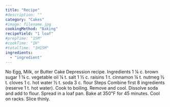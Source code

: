 ```yaml
---
title: "Recipe"
#description: ""
category: "Cakes"
#image: filename.jpg
cookingMethod: "Baking"
recipeYield: "1 loaf"
#prepTime: "15M"
#cookTime: "1H"
#totalTime: "1H15M"
ingredients:
  - "ingredient"
---
```


No Egg, Milk, or Butter Cake
Depression recipe.
Ingredients
1 ¼ c. brown sugar
1 ¼ c. vegetable oil
¼ t. salt
1 ½ c. raisins
1 t. cinnamon
¼ t. nutmeg
½ t. cloves
1 c. hot water
½ t. soda
3 c. flour
Steps
Combine first 8 ingredients (reserve 1 t. hot water). Cook to boiling.
Remove and cool. Dissolve soda and add to flour.
Spread in a loaf pan. Bake at 350℉ for 45 minutes.
Cool on racks. Slice thinly.
